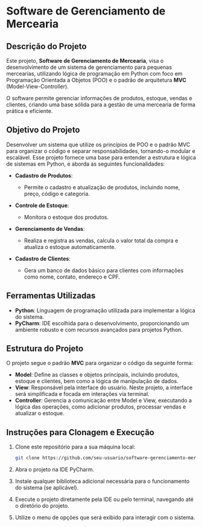 # Software de Gerenciamento de Mercearia

## Descrição do Projeto

Este projeto, **Software de Gerenciamento de Mercearia**, visa o desenvolvimento de um sistema de gerenciamento para pequenas mercearias, utilizando lógica de programação em Python com foco em Programação Orientada a Objetos (POO) e o padrão de arquitetura **MVC** (Model-View-Controller). 

O software permite gerenciar informações de produtos, estoque, vendas e clientes, criando uma base sólida para a gestão de uma mercearia de forma prática e eficiente.

## Objetivo do Projeto

Desenvolver um sistema que utilize os princípios de POO e o padrão MVC para organizar o código e separar responsabilidades, tornando-o modular e escalável. Esse projeto fornece uma base para entender a estrutura e lógica de sistemas em Python, e aborda as seguintes funcionalidades:

- **Cadastro de Produtos**:
  - Permite o cadastro e atualização de produtos, incluindo nome, preço, código e categoria.

- **Controle de Estoque**:
  - Monitora o estoque dos produtos.

- **Gerenciamento de Vendas**:
  - Realiza e registra as vendas, calcula o valor total da compra e atualiza o estoque automaticamente.

- **Cadastro de Clientes**:
  - Gera um banco de dados básico para clientes com informações como nome, contato, endereço e CPF.

## Ferramentas Utilizadas

- **Python**: Linguagem de programação utilizada para implementar a lógica do sistema.
- **PyCharm**: IDE escolhida para o desenvolvimento, proporcionando um ambiente robusto e com recursos avançados para projetos Python.

## Estrutura do Projeto

O projeto segue o padrão **MVC** para organizar o código da seguinte forma:

- **Model**: Define as classes e objetos principais, incluindo produtos, estoque e clientes, bem como a lógica de manipulação de dados.
- **View**: Responsável pela interface do usuário. Neste projeto, a interface será simplificada e focada em interações via terminal.
- **Controller**: Gerencia a comunicação entre Model e View, executando a lógica das operações, como adicionar produtos, processar vendas e atualizar o estoque.

## Instruções para Clonagem e Execução

1. Clone este repositório para a sua máquina local:
   ```bash
   git clone https://github.com/seu-usuario/software-gerenciamento-mercearia.git

2. Abra o projeto na IDE PyCharm.

3. Instale qualquer biblioteca adicional necessária para o funcionamento do sistema (se aplicável).

4. Execute o projeto diretamente pela IDE ou pelo terminal, navegando até o diretório do projeto.

5. Utilize o menu de opções que será exibido para interagir com o sistema.
